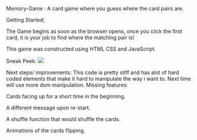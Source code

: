 Memory-Game : A card game where you guess where the card pairs are.

Getting Started;

The Game begins as soon as the browser opens, once you click the first card, it is your job to find where the matching pair is!

This game was constructed using HTML CSS and JavaScript. 

Sneak Peek:
![](https://i.ibb.co/k2QyYDP/Screenshot-from-2021-10-21-12-17-40.png)

Next steps/ improvements:
This code is pretty stiff and has alot of hard coded elements that make it hard to manipulate the way i want to. Next time will use more dom manipulation.
Missing features:

Cards facing up for a short time in the beginning.

A different message upon re-start.

A shuffle function that would shuffle the cards.

Animations of the cards flipping.
